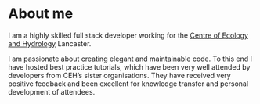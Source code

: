 # About me

I am a highly skilled full stack developer working for the [Centre of Ecology and Hydrology][1] Lancaster.

I am passionate about creating elegant and maintainable code. To this end I have hosted best practice tutorials, which have been very well attended by developers from CEH’s sister organisations. They have received very positive feedback and been excellent for knowledge transfer and personal development of attendees.


[1]: http://www.ceh.ac.uk/ "Centre for Ecology & Hydrology"
